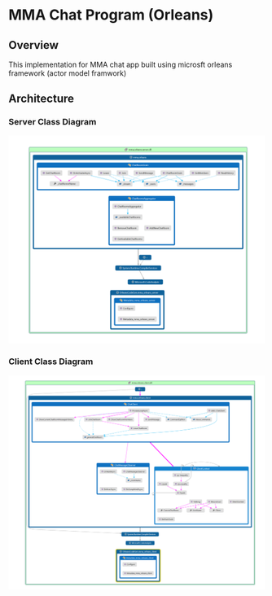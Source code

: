 # MMA Chat Program (Orleans)

## Overview

This implementation for MMA chat app built using microsft orleans framework (actor model framwork)

## Architecture

### Server Class Diagram

![Server Class Diagram](../docs/FPCDS.png "Server Class Diagram")

### Client Class Diagram

![Client Class Diagram](../docs/FPCDC.png "Client Class Diagram")
